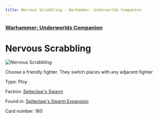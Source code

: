 ```yaml
---
title: Nervous Scrabbling - Warhammer: Underworlds Companion
---
```


### [Warhammer: Underworlds Companion](https://guidokessels.github.io/wh-underworlds)

  

# Nervous Scrabbling

![Nervous Scrabbling](https://warhammerunderworlds.com/wp-content/uploads/sites/6/2018/02/160_ENG.png)

Choose a friendly fighter. They switch places with any adjacent fighter

Type: Ploy

Faction: [Spiteclaw's Swarm](https://guidokessels.github.io/wh-underworlds/factions/spiteclaws-swarm)

Found in: [Spiteclaw's Swarm Expansion](https://guidokessels.github.io/wh-underworlds/locations/spiteclaws-swarm-expansion)

Card number: 160
